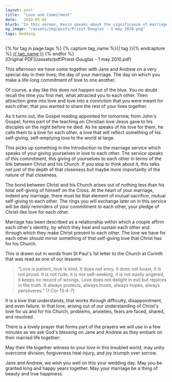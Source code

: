```yaml
---
layout: post
title:  "Love and Commitment"
date:   2010-05-01
blurb: "In this sermon, Kevin speaks about the significance of marriage as a life-long commitment of love, reflecting on the self-giving nature of Christ's love for the Church. He draws parallels between the bond of marriage and the relationship between Christ and his Church, emphasizing mutual sacrifice and the importance of nurturing love that is patient, kind, and persevering, as described in 1 Corinthians 13:4-7."
og_image: "/assets/img/posts/Priest-Douglas - 1 may 2010.png"
tags: Wedding
---    
```

<div class="tag-pills">
  {% for tag in page.tags %}
    {% capture tag_name %}{{ tag }}{% endcapture %}
    <a href="{{ site.baseurl }}/tag/{{ tag_name | slugify }}" class="tag-pill">{{ tag_name }}</a>
  {% endfor %}
</div>
[Original PDF](/assets/pdf/Priest-Douglas - 1 may 2010.pdf)

This afternoon we have come together with Jane and Andrew on a very special day in their lives; the day of your marriage. The day on which you make a life-long commitment of love to one another.

Of course, a day like this does not happen out of the blue. You no doubt recall the time you first met, what attracted you to each other. Then attraction grew into love and love into a conviction that you were meant for each other, that you wanted to share the rest of your lives together.

As it turns out, the Gospel reading appointed for tomorrow, from John's Gospel, forms part of the teaching on Christian love Jesus gave to his disciples on the night before he died. As he speaks of his love for them, he calls them to a love for each other, a love that will reflect something of his self-giving, self-emptying love to the world at large.

This picks up something in the Introduction to the marriage service which speaks of your giving yourselves in love to each other. The service speaks of this commitment, this giving of yourselves to each other in terms of the link between Christ and his Church. If you stop to think about it, this talks not just of the depth of that closeness but maybe more importantly of the nature of that closeness.

The bond between Christ and his Church arises out of nothing less than his total self-giving of himself on the Cross. At the heart of your marriage, indeed any marriage, there must be that element of mutual sacrifice, mutual self-giving to each other. The rings you will exchange later on in this service will be daily reminders of your commitment to each other, your pledge of Christ-like love for each other.

Marriage has been described as a relationship within which a couple affirm each other's identity, by which they heal and sustain each other and through which they make Christ present to each other. The love we have for each other should mirror something of that self-giving love that Christ has for his Church.

This is drawn out in words from St Paul's 1st letter to the Church at Corinth that was read as one of our lessons:

> "Love is patient, love is kind. It does not envy, it does not boast, it is not proud. It is not rude, it is not self-seeking, it is not easily angered, it keeps no record of wrongs. Love does not delight in evil but rejoices in the truth. It always protects, always trusts, always hopes, always perseveres." (1 Cor 13:4-7)

It is a love that understands, that works through difficulty, disappointment, and even failure. In that love, arising out of our understanding of Christ's love for us and for his Church, problems, anxieties, fears are faced, shared, and resolved.

There is a lovely prayer that forms part of the prayers we will use in a few minutes as we ask God's blessing on Jane and Andrew as they embark on their married life together:

May their life together witness to your love in this troubled world; may unity overcome division, forgiveness heal injury, and joy triumph over sorrow.

Jane and Andrew, we wish you well on this your wedding day. May you be granted long and happy years together. May your marriage be a thing of beauty and true happiness.

